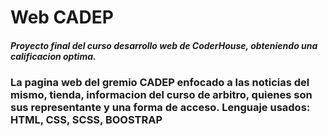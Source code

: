 <h1>Web CADEP</h1>
<h5>Proyecto final del curso desarrollo web de CoderHouse, obteniendo una calificacion optima.</h5>

<h3>La pagina web del gremio CADEP enfocado a las noticias del mismo, tienda, informacion del curso de arbitro, quienes son sus representante y una forma de acceso.
Lenguaje usados: HTML, CSS, SCSS, BOOSTRAP</h3>
